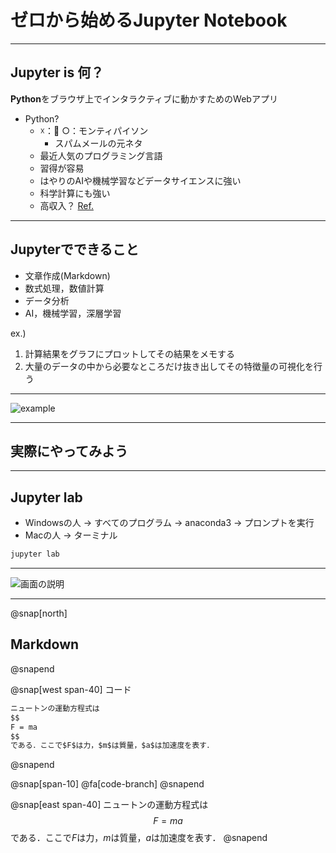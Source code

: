 # ゼロから始めるJupyter Notebook

---

## Jupyter is 何？

**Python**をブラウザ上でインタラクティブに動かすためのWebアプリ

>>>

+ Python?
  + ☓：🐍 ○：モンティパイソン
    + スパムメールの元ネタ
  + 最近人気のプログラミング言語
  + 習得が容易
  + はやりのAIや機械学習などデータサイエンスに強い
  + 科学計算にも強い
  + 高収入？ [Ref.](https://jp.stanby.com/media/programming_ranking2017/)

---

## Jupyterでできること

- 文章作成(Markdown)
- 数式処理，数値計算
- データ分析
- AI，機械学習，深層学習

>>> 

ex.) 
1. 計算結果をグラフにプロットしてその結果をメモする
2. 大量のデータの中から必要なところだけ抜き出してその特徴量の可視化を行う

---
![example](url)

---

## 実際にやってみよう

---

## Jupyter lab

+ Windowsの人 → すべてのプログラム -> anaconda3 -> プロンプトを実行
+ Macの人 → ターミナル

```sh
jupyter lab
```

---

![画面の説明](url)

---

@snap[north]
## Markdown
@snapend

@snap[west span-40]
コード
```md
ニュートンの運動方程式は
$$
F = ma
$$
である．ここで$F$は力，$m$は質量，$a$は加速度を表す．
```
@snapend

@snap[span-10]
@fa[code-branch]
@snapend

@snap[east span-40]
ニュートンの運動方程式は
$$
F = ma
$$
である．ここで$F$は力，$m$は質量，$a$は加速度を表す．
@snapend
